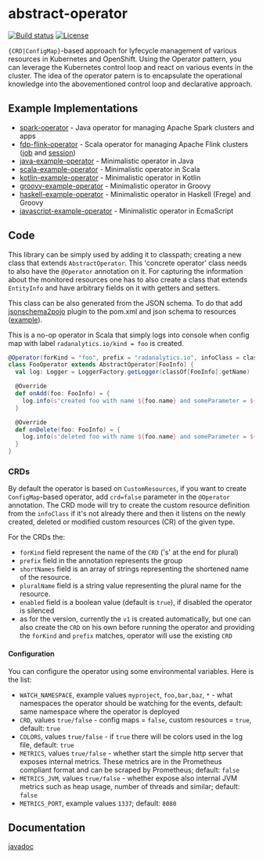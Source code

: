 # abstract-operator

[![Build status](https://travis-ci.org/jvm-operators/abstract-operator.svg?branch=master)](https://travis-ci.org/jvm-operators/abstract-operator)
[![License](https://img.shields.io/badge/license-Apache--2.0-blue.svg)](http://www.apache.org/licenses/LICENSE-2.0)

`{CRD|ConfigMap}`-based approach for lyfecycle management of various resources in Kubernetes and OpenShift. Using the Operator pattern, you can leverage the Kubernetes control loop and react on various events in the cluster. The idea of the operator patern is to encapsulate the operational knowledge into the abovementioned control loop and declarative approach.

## Example Implementations
* [spark-operator](https://github.com/radanalyticsio/spark-operator) - Java operator for managing Apache Spark clusters and apps
* [fdp-flink-operator](https://github.com/lightbend/fdp-flink-operator) - Scala operator for managing Apache Flink clusters ([job](https://ci.apache.org/projects/flink/flink-docs-stable/ops/deployment/kubernetes.html#flink-job-cluster-on-kubernetes) and [session](https://ci.apache.org/projects/flink/flink-docs-stable/ops/deployment/kubernetes.html#flink-session-cluster-on-kubernetes))
* [java-example-operator](https://github.com/jvm-operators/java-example-operator) - Minimalistic operator in Java
* [scala-example-operator](https://github.com/jvm-operators/scala-example-operator) - Minimalistic operator in Scala
* [kotlin-example-operator](https://github.com/jvm-operators/kotlin-example-operator) - Minimalistic operator in Kotlin
* [groovy-example-operator](https://github.com/jvm-operators/groovy-example-operator) - Minimalistic operator in Groovy
* [haskell-example-operator](https://github.com/jvm-operators/haskell-example-operator) - Minimalistic operator in Haskell (Frege) and Groovy
* [javascript-example-operator](https://github.com/jvm-operators/javascript-example-operator) - Minimalistic operator in EcmaScript

## Code
This library can be simply used by adding it to classpath; creating a new class that extends `AbstractOperator`. This 'concrete operator' class needs to also have the `@Operator` annotation on it. For capturing the information about the monitored resources one has to also create a class that extends `EntityInfo` and have arbitrary fields on it with getters and setters.

This class can be also generated from the JSON schema. To do that add [jsonschema2pojo](https://github.com/radanalyticsio/spark-operator/blob/4f72e740ea2126843b0c240bd800a74169d5f1c2/pom.xml#L50:L53) plugin to the pom.xml and json schema to resources ([example](https://github.com/radanalyticsio/spark-operator/tree/4f72e740ea2126843b0c240bd800a74169d5f1c2/src/main/resources/schema)).

This is a no-op operator in Scala that simply logs into console when config map with label `radanalytics.io/kind = foo` is created.

```Scala
@Operator(forKind = "foo", prefix = "radanalytics.io", infoClass = classOf[FooInfo])
class FooOperator extends AbstractOperator[FooInfo] {
  val log: Logger = LoggerFactory.getLogger(classOf[FooInfo].getName)

  @Override
  def onAdd(foo: FooInfo) = {
    log.info(s"created foo with name ${foo.name} and someParameter = ${foo.someParameter}")
  }

  @Override
  def onDelete(foo: FooInfo) = {
    log.info(s"deleted foo with name ${foo.name} and someParameter = ${foo.someParameter}")
  }
}
```

### CRDs
By default the operator is based on `CustomResources`, if you want to create `ConfigMap`-based operator, add `crd=false` parameter in the `@Operator` annotation. The CRD mode will try to create the custom resource definition from the `infoClass` if it's not already there and then it listens on the newly created, deleted or modified custom resources (CR) of the given type.

For the CRDs the:
* `forKind` field represent the name of the `CRD` ('s' at the end for plural)
* `prefix` field in the annotation represents the group
* `shortNames` field is an array of strings representing the shortened name of the resource.
* `pluralName` field is a string value representing the plural name for the resource.
* `enabled` field is a boolean value (default is `true`), if disabled the operator is silenced
* as for the version, currently the `v1` is created automatically, but one can also create the `CRD` on his own before running the operator and providing the `forKind` and `prefix` matches, operator will use the existing `CRD`

#### Configuration
You can configure the operator using some environmental variables. Here is the list:
* `WATCH_NAMESPACE`, example values `myproject`, `foo,bar,baz`, `*` - what namespaces the operator should be watching for the events,
default: same namespace where the operator is deployed
* `CRD`, values `true/false` - config maps = `false`, custom resources = `true`, default: `true`
* `COLORS`, values `true/false` - if `true` there will be colors used in the log file, default: `true`
* `METRICS`, values `true/false` - whether start the simple http server that exposes internal metrics. These metrics are in the Prometheus compliant format and can be scraped by Prometheus; default: `false`
* `METRICS_JVM`, values `true/false` - whether expose also internal JVM metrics such as heap usage, number of threads and similar; default: `false`
* `METRICS_PORT`, example values `1337`; default: `8080`


## Documentation
[javadoc](https://jvm-operators.github.io/abstract-operator/)
